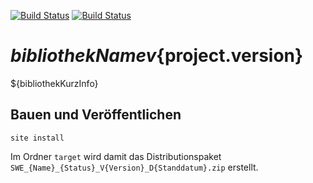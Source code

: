 [![Build Status](https://travis-ci.org/datenverteiler/${artifactId}.svg?branch=master)](https://travis-ci.org/datenverteiler/${artifactId})
[![Build Status](https://api.bintray.com/packages/datenverteiler/maven/${artifactId}/images/download.svg)](https://bintray.com/datenverteiler/maven/${artifactId})

${bibliothekName} v${project.version}
=================

${bibliothekKurzInfo}


Bauen und Veröffentlichen
-------------------------

    site install

Im Ordner `target` wird damit das Distributionspaket
`SWE_{Name}_{Status}_V{Version}_D{Standdatum}.zip` erstellt.
